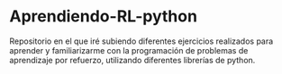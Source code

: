 # Aprendiendo-RL-python
Repositorio en el que iré subiendo diferentes ejercicios realizados para aprender y familiarizarme con la programación de problemas de aprendizaje por refuerzo, utilizando diferentes librerías de python.
